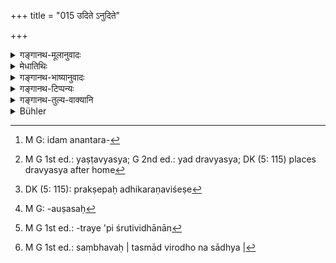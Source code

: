 +++
title = "015 उदिते ऽनुदिते"

+++

<details><summary>गङ्गानथ-मूलानुवादः</summary>

At sunrise, or before sunrise, or at early dawn,—the sacrificial act may be performed at any time,—such is the pronouncement of the Veda.—(15)
</details>

<details><summary>मेधातिथिः</summary>

उदाहरणम् इदं समनन्तरप्रदर्शिते[^८९] विरोधे । य एते त्रयः काला इतरेतरनिन्दया होमस्य विहिताः, तत्रायम् अर्थः श्रुतिवाक्यानाम्- **सर्वथा वर्तते यज्ञः** । सर्वप्रकारो होमः प्रवर्तते, प्रवर्तनीय इत्य् अर्थः । या उदितहोमनिन्दा सा न तत्प्रतिषेधार्था, किं तर्ह्य् अनुदितहोमविध्यर्था । एवम् इतरत्रापि । तेनायम् अर्थ उक्तो भवति । **सर्वथा** कर्तव्य एतेषां कालानाम् अन्यतमस्मिन् काले । तत्र यस्मिन् कृतस् तत्र संपूर्णः शास्त्रार्थो भवति । इतीयं **वैदिकी श्रुतिर्** एवंपरा । अस्मिन्न् अर्थे ऽस्यास् तात्पर्यम्, न पुनर् निन्द्यमानप्रतिषेधे । 


[^८९]:
     M G: idam anantara-

- **यज्ञः** होमः, अत्राग्निहोत्राख्यो ऽभिप्रेतः, यागहोमयोर् यतो नात्यन्तं भेदः । देवताम् उद्दिश्य द्रव्यस्य स्वत्वत्यागः "नेदं मम, देवताया इदम्" इति यागः । एतच् च स्वरूपं होमे ऽप्य् अस्ति । अयं तु विशेषः- द्रव्यस्य[^९०] होमे प्रक्षेपः अधिकः, आरोपणविशेषो[^९१] ऽग्न्यादौ । अतो यज्ञशब्देनात्र होमस्याभिधानम् । होमे ह्य् एते कालाः श्रुताव् आम्नाताः, न यागमात्रे । 


[^९१]:
     DK (5: 115): prakṣepaḥ adhikaraṇaviśeṣe


[^९०]:
     M G 1st ed.: yaṣṭavyasya; G 2nd ed.: yad dravyasya; DK (5: 115) places dravyasya after home

- उदितादिशब्दैश् च "उदिते होतव्यम्" इत्यादिका श्रुतिर् एकदेशेन लक्ष्यते । येयम् "उदिते होतव्यम्, नोदिते होतव्यम्" इति श्रुतिः सैवंपरेत्य् एवं योजना ।

- **समयाध्युषित**शब्देन समुदायेनैवोषसः[^९२] काल उच्यते ।


[^९२]:
     M G: -auṣasaḥ

- <u>अन्ये</u> तु पदद्वयम् एतद् इत्य् आहुः । समयशब्दः समीपवचनः समीपिनम् अपेक्षते । उदितानुदितयोः संनिधानात् तत्समीपी संध्याकालः । अध्युषितं रात्रेर् विवासकालः । व्युष्टायां रात्राव् इत्य् अर्थः । कासुचिच् छ्रुतिष्व् एवं पठितम्, कासुचिद् एवम् इति श्रुतिवाक्यानुकरणम् एषा स्मृतिः, तत्र किं पदद्वयम् एतद् उतैकम् इति तत एव निर्णयः । 

- अतो विकल्पेनैकं होमाख्यं कर्म प्रति कालत्रयविधानान्[^९३] नास्ति विरोधः । सिद्धरूपे हि वस्तुनीतरेतरविरुद्धरूपसमावेशासंभवात् स्याद् विरोधः, न साध्ये[^९४] । साध्यं ह्य् अनेनापि सिध्यत्य् अनेनापित्य् अवगम्यते । तत्र कुतो विरोधः ।


[^९४]:
     M G 1st ed.: saṃbhavaḥ | tasmād virodho na sādhya |


[^९३]:
     M G 1st ed.: -traye 'pi śrutividhānān

- एष एव च स्मृतीनां विरुद्धानां विकल्पो न्याय्यः ॥ २.१५ ॥
</details>

<details><summary>गङ्गानथ-भाष्यानुवादः</summary>

This is an instance of the ‘conflict’ spoken of in the preceding verse.

In regard to the offering of the Agnihotra-lilbtions, all these three points of time have been prescribed,—and the injunction of each of these deprecates the others; and the sense of these Vedic texts is that ‘*the merificial act may be performed at any time*’;—in all ways the offering proceeds, *i.e*., it should proceed. As regards the deprecation of the offering done *after sunrise* (which is found in the text enjoining the time before sunrise), this deprecation is not meant to be an interdict; it is only meant to be an injunction of the offering *before sunrise*. Similarly in the other cases. Thus what is meant is that the act may be performed at any one of the three points of time; and the command of the scriptures becomes fulfilled by the offering being done at any one time.

‘*Such is the pronouncement of the Veda*.’—This is what is meant by the Vedic declaration; and it does not mean that what is deprecated is interdicted.

The ‘*sacrificial act*’ spoken of here is what is known as the ‘*Agnihotra-homa*’; there is not much difference between ‘*yāga*’(a sacrifice) and ‘*homa*’ (libation-pouring). When one renounces his proprietary right over a substance in favour of a certain deity,—the idea in his mind being ‘this belongs to the deity now, and not to me,’—this is what constitutes ‘*yāga*’ ‘sacrifice’; and exactly the same is the form of ‘Homa,’ ‘Pouring of libation,’ also. The only difference is that in *Homa* there is the additional factor of the substance being
*thrown*, deposited in a specified manner, in fire or some such
receptacle. It is in view of this similarity that the *Homa* is spoken of here as ‘*yajña*.’ That this is so is proved by the fact that the three points of time spoken of have been prescribed in the Veda in connection with *Homa*, and not all kinds of sacrifice.

The expressions ‘*udite*’ (‘after sunrise’) and the rest are to be taken as parts of, and as standing for, such declarations as ‘*udite hotavyam*’ (‘the Homa should be performed after sunrise’) and so forth;—the construction being that ‘the meaning of the declaration that the Homa should be performed after sunrise, not before it, etc., etc., is as follows.’

By the compound word ‘*samayā*’ the time of early dawn is meant. Others have taken it as consisting of two words: ‘*samayā*’ meaning *near*, requires its correlative in the shape of *something that is near*; and since the two points of time mentioned in the sentence are those ‘before’ and ‘after sunrise,’ the required correlative in the present instance is the time of *twilight*. ‘*Adhyuṣita*’ stands for *the time of departure of the night*, and means ‘at the departure of night.’ \[So the compound means ‘that twilight which comes after the departure of night.’\]

The words of the text are intended to quote the words of the Veda, which are found to be read in one form in one text, and in another form in another text; so that whether the expression ‘*samayādhyuṣita*’ is one word or two words can be ascertained only from the original texts.

Thus then, the same act of Homa being laid down in the Veda as to be done *optionally* at any one of the three points of time, there is no
*inconsistency*. It is only in connection with two accomplished entities
that, when found to be incompatible with one another, they are held to be ‘inconsistent’; the same cannot be true in connection with things still to he accomplished \[and all actions belong to this latter category\]. For what has got to be accomplished may be accomplished either in one way or another; and how could there be any inconsistency in this?

In the case of conflicting *Smṛti* -texts also, the most reasonable view to take is that they lay down optional alternatives.—(15)
</details>

<details><summary>गङ्गानथ-टिप्पन्यः</summary>

‘*Samayādhyuṣite*’;—The dawn (Medhātithi),—or that twilight which comes after the departure of the night (Ibid, and Govindarāja);—the time when neither the sun nor the stars are visible (Kullūka).

This verse has been quoted by the *Madanapārijāta* (p. 175) as indicating the two divisions of the time ‘before sunrise’;—these two divisions being ‘*Anudita*’ and ‘*Samayādhyuṣita*.’ These two are more fully described by Kātyāyana, who defines the ‘*anudita*’ as ‘the sixteenth part of the night, adorned by stars and planets’,—and the ‘*Samayādhyuṣita*’ as that time in the morning when the stars have disappeared, but the sun has not risen.

The same authority defines the ‘*udita* ‘sunrise,’ as that when the mere streak of the sun is visible, not all its rays.

It is quoted also in the the *Nṛsiṃhaprasāda* (Ācāra, p. 326);—in the
*Saṃskāraratnamālā*, (p. 2) as laying down the two times for *Homa*, and
it reads ‘*homaḥ*’ for ‘*yajñaḥ*’;—in the *Ācāramayūkha* (p. 65) as laying down the time for the morning *Homa*;—and in the
*Nityāchārapradīpa* (p. 410.)
</details>

<details><summary>गङ्गानथ-तुल्य-वाक्यानि</summary>

*Āśvalāyana-Gṛhyasūtra*, 2.1.—‘One should offer libation of cooked food
both morning and evening.’

*Kātyāyana-Smṛti*, 1.9.35.—‘Before the stars are distinctly visible and
before the redness of the sky has disappeared, one should offer the evening oblation.’

*Muṇḍopaniṣad*, 1.2.1.—‘All those detailed acts that the wise ones have
found mentioned in the Vedas,—all these one should always perform.’

*Muṇḍopaniṣad*, 1.2.3.—‘One who does not perform the Agnihotra, or the
Darśapūrṇamāsa, or the Cāturmāsya, or the Vaisvadeva......destroys his entire family.’

*Īśopaniṣad*, 2.—‘One should desire to live for a hundred years, all
along doing his duties.’

*Mahānārāyaṇopaniṣad*, 2.1.—‘The Agnihotra should be continued till
death.’
</details>

<details><summary>Bühler</summary>

015	(Thus) the (Agnihotra) sacrifice may be (optionally) performed, at any time after the sun has risen, before he has risen, or when neither sun nor stars are visible; that (is declared) by Vedic texts.
</details>
